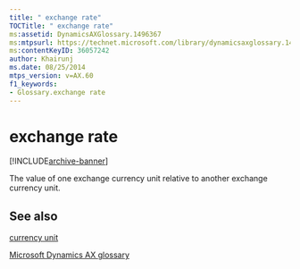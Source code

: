 ```yaml
---
title: " exchange rate"
TOCTitle: " exchange rate"
ms:assetid: DynamicsAXGlossary.1496367
ms:mtpsurl: https://technet.microsoft.com/library/dynamicsaxglossary.1496367(v=AX.60)
ms:contentKeyID: 36057242
author: Khairunj
ms.date: 08/25/2014
mtps_version: v=AX.60
f1_keywords:
- Glossary.exchange rate
---
```


# exchange rate


[!INCLUDE[archive-banner](includes/archive-banner.md)]

The value of one exchange currency unit relative to another exchange currency unit.

## See also

[currency unit](currency-unit.md)

[Microsoft Dynamics AX glossary](glossary/microsoft-dynamics-ax-glossary.md)

  


